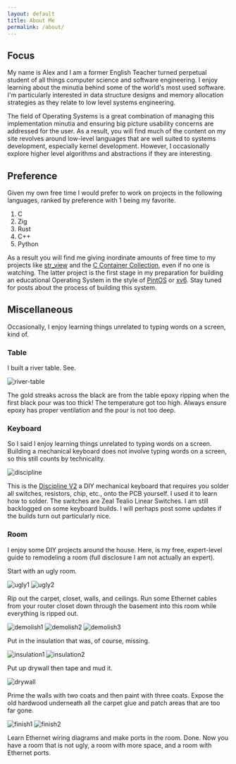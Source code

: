 ```yaml
---
layout: default
title: About Me
permalink: /about/
---
```


## Focus

My name is Alex and I am a former English Teacher turned perpetual student of all things computer science and software engineering. I enjoy learning about the minutia behind some of the world's most used software. I'm particularly interested in data structure designs and memory allocation strategies as they relate to low level systems engineering.

The field of Operating Systems is a great combination of managing this implementation minutia and ensuring big picture usability concerns are addressed for the user. As a result, you will find much of the content on my site revolves around low-level languages that are well suited to systems development, especially kernel development. However, I occasionally explore higher level algorithms and abstractions if they are interesting.

## Preference

Given my own free time I would prefer to work on projects in the following languages, ranked by preference with 1 being my favorite.

1. C
2. Zig
3. Rust
4. C++
5. Python

As a result you will find me giving inordinate amounts of free time to my projects like [str_view](https://github.com/agl-alexglopez/str_view) and the [C Container Collection](https://github.com/agl-alexglopez/ccc), even if no one is watching. The latter project is the first stage in my preparation for building an educational Operating System in the style of [PintOS](https://web.stanford.edu/class/cs140/projects/pintos/pintos_1.html#SEC1) or [xv6](https://github.com/mit-pdos/xv6-riscv). Stay tuned for posts about the process of building this system.

## Miscellaneous

Occasionally, I enjoy learning things unrelated to typing words on a screen, kind of.

### Table

I built a river table. See.

![river-table](/assets/images/river-table.jpg)

The gold streaks across the black are from the table epoxy ripping when the first black pour was too thick! The temperature got too high. Always ensure epoxy has proper ventilation and the pour is not too deep.

### Keyboard

So I said I enjoy learning things unrelated to typing words on a screen. Building a mechanical keyboard does not involve typing words on a screen, so this still counts by technicality.

![discipline](/assets/images/discipline.jpg)

This is the [Discipline V2](https://github.com/coseyfannitutti/discipline) a DIY mechanical keyboard that requires you solder all switches, resistors, chip, etc., onto the PCB yourself. I used it to learn how to solder. The switches are Zeal Tealio Linear Switches. I am still backlogged on some keyboard builds. I will perhaps post some updates if the builds turn out particularly nice.

### Room

I enjoy some DIY projects around the house. Here, is my free, expert-level guide to remodeling a room (full disclosure I am not actually an expert).

Start with an ugly room.

![ugly1](/assets/images/ugly1.png)
![ugly2](/assets/images/ugly2.png)

Rip out the carpet, closet, walls, and ceilings. Run some Ethernet cables from your router closet down through the basement into this room while everything is ripped out.

![demolish1](/assets/images/demolish1.jpg)
![demolish2](/assets/images/demolish2.jpg)
![demolish3](/assets/images/demolish3.jpg)

Put in the insulation that was, of course, missing.

![insulation1](/assets/images/insulation1.jpg)
![insulation2](/assets/images/insulation2.jpg)

Put up drywall then tape and mud it.

![drywall](/assets/images/drywall.jpg)

Prime the walls with two coats and then paint with three coats. Expose the old hardwood underneath all the carpet glue and patch areas that are too far gone.

![finish1](/assets/images/finish1.jpg)
![finish2](/assets/images/finish2.jpg)

Learn Ethernet wiring diagrams and make ports in the room. Done. Now you have a room that is not ugly, a room with more space, and a room with Ethernet ports.

